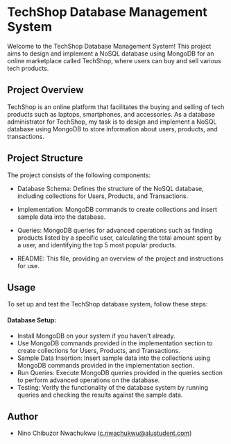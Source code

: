 # TechShop Database Management System

Welcome to the TechShop Database Management System! This project aims to design and implement a NoSQL database using MongoDB for an online marketplace called TechShop, where users can buy and sell various tech products.

## Project Overview

TechShop is an online platform that facilitates the buying and selling of tech products such as laptops, smartphones, and accessories. As a database administrator for TechShop, my task is to design and implement a NoSQL database using MongoDB to store information about users, products, and transactions.

## Project Structure
The project consists of the following components:

- Database Schema: Defines the structure of the NoSQL database, including collections for Users, Products, and Transactions.

- Implementation: MongoDB commands to create collections and insert sample data into the database.

- Queries: MongoDB queries for advanced operations such as finding products listed by a specific user, calculating the total amount spent by a user, and identifying the top 5 most popular products.

- README: This file, providing an overview of the project and instructions for use.


## Usage
To set up and test the TechShop database system, follow these steps:

#### Database Setup:

- Install MongoDB on your system if you haven't already.
- Use MongoDB commands provided in the implementation section to create collections for Users, Products, and Transactions.
- Sample Data Insertion: Insert sample data into the collections using MongoDB commands provided in the implementation section.
- Run Queries: Execute MongoDB queries provided in the queries section to perform advanced operations on the database.
- Testing: Verify the functionality of the database system by running queries and checking the results against the sample data.


## Author
- Nino Chibuzor Nwachukwu (c.nwachukwu@alustudent.com)